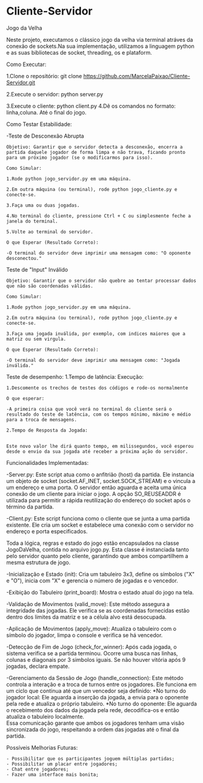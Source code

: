 # Cliente-Servidor

Jogo da Velha

Neste projeto, executamos o clássico jogo da velha via terminal atráves da conexão de sockets.Na sua implementação, utilizamos a linguagem python e as suas bibliotecas de socket, threading, os e plataform.

Como Executar: 

1.Clone o repositório:
    git clone <https://github.com/MarcelaPaixao/Cliente-Servidor.git>

2.Execute o servidor:
    python server.py

3.Execute o cliente:
    python client.py
4.Dê os comandos no formato: linha,coluna. Até o final do jogo.


Como Testar Estabilidade: 

-Teste de Desconexão Abrupta

    Objetivo: Garantir que o servidor detecta a desconexão, encerra a partida daquele jogador de forma limpa e não trava, ficando pronto para um próximo jogador (se o modificarmos para isso).

    Como Simular:

    1.Rode python jogo_servidor.py em uma máquina.

    2.Em outra máquina (ou terminal), rode python jogo_cliente.py e conecte-se.

    3.Faça uma ou duas jogadas.

    4.No terminal do cliente, pressione Ctrl + C ou simplesmente feche a janela do terminal.

    5.Volte ao terminal do servidor.

    O que Esperar (Resultado Correto):

    -O terminal do servidor deve imprimir uma mensagem como: "O oponente desconectou."

Teste de "Input" Inválido


    Objetivo: Garantir que o servidor não quebre ao tentar processar dados que não são coordenadas válidas.

    Como Simular:
    
    1.Rode python jogo_servidor.py em uma máquina.

    2.Em outra máquina (ou terminal), rode python jogo_cliente.py e conecte-se.

    3.Faça uma jogada inválida, por exemplo, com indices maiores que a matriz ou sem virgula.

    O que Esperar (Resultado Correto):

    -O terminal do servidor deve imprimir uma mensagem como: "Jogada inválida."

Teste de desempenho: 
    1.Tempo de latência: 
    Execução:

    1.Descomente os trechos de testes dos códigos e rode-os normalmente
    
    O que esperar:
    
    -A primeira coisa que você verá no terminal do cliente será o resultado do teste de latência, com os tempos mínimo, máximo e médio para a troca de mensagens.
    
    2.Tempo de Resposta da Jogada:


    Este novo valor lhe dirá quanto tempo, em milissegundos, você esperou desde o envio da sua jogada até receber a próxima ação do servidor.


   
Funcionalidades Implementadas:
    
-Server.py: Este script atua como o anfitrião (host) da partida. Ele instancia um objeto de socket (socket.AF_INET, socket.SOCK_STREAM) e o vincula a um endereço e uma porta. O servidor então aguarda e aceita uma única conexão de um cliente para iniciar o jogo. A opção SO_REUSEADDR é utilizada para permitir a rápida reutilização do endereço do socket após o término da partida.

-Client.py: Este script funciona como o cliente que se junta a uma partida existente. Ele cria um socket e estabelece uma conexão com o servidor no endereço e porta especificados.

Toda a lógica, regras e estado do jogo estão encapsulados na classe JogoDaVelha, contida no arquivo jogo.py. 
Esta classe é instanciada tanto pelo servidor quanto pelo cliente, garantindo que ambos compartilhem a mesma estrutura de jogo.

-Inicialização e Estado (init): Cria um tabuleiro 3x3, define os símbolos ("X" e "O"), inicia com "X" e gerencia o número de jogadas e o vencedor.
    
-Exibição do Tabuleiro (print_board): Mostra o estado atual do jogo na tela.
    
-Validação de Movimentos (valid_move): Este método assegura a integridade das jogadas. Ele verifica se as coordenadas fornecidas estão dentro dos limites da matriz e se a célula alvo está desocupada.
    
-Aplicação de Movimentos (apply_move): Atualiza o tabuleiro com o símbolo do jogador, limpa o console e verifica se há vencedor.
    
-Detecção de Fim de Jogo (check_for_winner): Após cada jogada, o sistema verifica se a partida terminou. Ocorre uma busca nas linhas, colunas e diagonais por 3 simbolos iguais. Se não houver vitória após 9 jogadas, declara empate.
    
-Gerenciamento da Sessão de Jogo (handle_connection): Este método controla a interação e a troca de turnos entre os jogadores. Ele funciona em um ciclo que continua até que um vencedor seja definido:
        *No turno do jogador local: Ele aguarda a inserção da jogada, a envia para o oponente pela rede e atualiza o próprio tabuleiro.
        *No turno do oponente: Ele aguarda o recebimento dos dados da jogada pela rede, decodifica-os e então atualiza o tabuleiro localmente.  
Essa comunicação garante que ambos os jogadores tenham uma visão sincronizada do jogo, respeitando a ordem das jogadas até o final da partida.



Possíveis Melhorias Futuras:

    - Possibilitar que os participantes joguem múltiplas partidas;
    - Possibilitar um placar entre jogadores;
    - Chat entre jogadores;
    - Fazer uma interface mais bonita;

